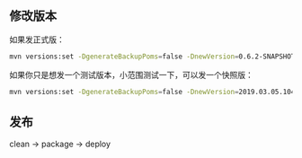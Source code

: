 ## 修改版本

如果发正式版：

```bash
mvn versions:set -DgenerateBackupPoms=false -DnewVersion=0.6.2-SNAPSHOT
```

如果你只是想发一个测试版本，小范围测试一下，可以发一个快照版：

```bash
mvn versions:set -DgenerateBackupPoms=false -DnewVersion=2019.03.05.1045-SNAPSHOT
```

## 发布

clean -> package -> deploy
